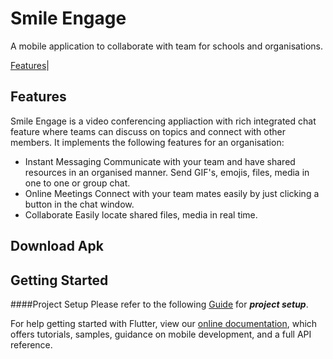 # Smile Engage

A mobile application to collaborate with team for schools and organisations.

[Features](https://github.com/payalmangla17/smile_engage/#Features)|

## Features

Smile Engage is a video conferencing appliaction with rich integrated chat feature where teams can discuss on topics and connect with other members.
It implements the following features for an organisation:
  - Instant Messaging
    Communicate with your team and have shared resources in an organised manner. Send GIF's, emojis, files, media in one to one or group chat.
  - Online Meetings
    Connect with your team mates easily by just clicking a button in the chat window.
  - Collaborate
    Easily locate shared files, media in real time.
    
## Download Apk
## Getting Started
####Project Setup
Please refer to the following [Guide]() for **_project setup_**.

  
For help getting started with Flutter, view our
[online documentation](https://flutter.dev/docs), which offers tutorials,
samples, guidance on mobile development, and a full API reference.
